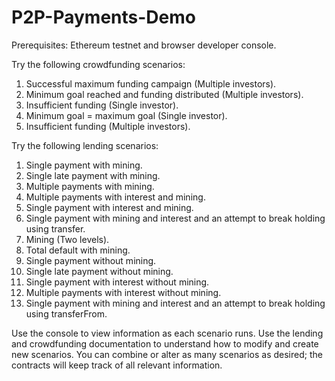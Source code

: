 # P2P-Payments-Demo
Prerequisites: Ethereum testnet and browser developer console.

Try the following crowdfunding scenarios:

1. Successful maximum funding campaign (Multiple investors).
2. Minimum goal reached and funding distributed (Multiple investors).
3. Insufficient funding (Single investor).
4. Minimum goal = maximum goal (Single investor).
5. Insufficient funding (Multiple investors).

Try the following lending scenarios:

1. Single payment with mining.
2. Single late payment with mining.
3. Multiple payments with mining.
4. Multiple payments with interest and mining.
5. Single payment with interest and mining.
6. Single payment with mining and interest and an attempt to break holding using transfer.
7. Mining (Two levels).
8. Total default with mining.
9. Single payment without mining.
10. Single late payment without mining.
11. Single payment with interest without mining.
12. Multiple payments with interest without mining.
13. Single payment with mining and interest and an attempt to break holding using transferFrom.

Use the console to view information as each scenario runs. Use the lending and crowdfunding documentation to understand how to modify and create new scenarios. You can combine or alter as many scenarios as desired; the contracts will keep track of all relevant information.
